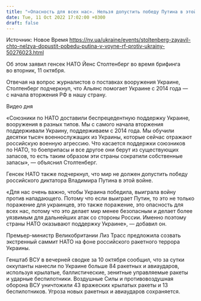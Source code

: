 ```yaml
---
title: "«Опасность для всех нас». Нельзя допустить победу Путина в этой войне — Столтенберг"
date: Tue, 11 Oct 2022 17:02:00 +0300
draft: false
---
```

Источник: Новое Время https://nv.ua/ukraine/events/stoltenberg-zayavil-chto-nelzya-dopustit-pobedu-putina-v-voyne-rf-protiv-ukrainy-50276023.html


 Об этом заявил генсек НАТО Йенс Столтенберг во время брифинга во вторник, 11 октября.

Отвечая на вопрос журналистов о поставках вооружения Украине, Столтенберг подчеркнул, что Альянс помогает Украине с 2014 года — с начала вторжения РФ в нашу страну.

 Видео дня   

«Союзники по НАТО доставили беспрецедентную поддержку Украине, вооружения в разных типов. Мы с самого начала вторжения поддерживали Украину, поддерживаем с 2014 года. Мы обучили десятки тысяч военнослужащих из Украины, которые сейчас отражают российскую военную агрессию. Что касается поддержки союзников по НАТО, то боеприпасы и все другое они берут из существующих запасов, то есть таким образом эти страны сократили собственные запасы», — объяснил Столтенберг.

Генсек НАТО также подчеркнул, что мир не должен допустить победу российского диктатора Владимира Путина в этой войне.

«Для нас очень важно, чтобы Украина победила, выиграла войну против нападающего. Потому что если выиграет Путин, то это не только поражение для украинцев, это также поражение, это опасность для всех нас, потому что это делает мир менее безопасным и делает более уязвимым для дальнейших атак со стороны России. Именно поэтому страны НАТО оказывают поддержку Украине», — добавил он.

Премьер-министр Великобритании Лиз Трасс предложила созвать экстренный саммит НАТО на фоне российского ракетного террора Украины.

Генштаб ВСУ в вечерней сводке за 10 октября сообщил, что за сутки оккупанты нанесли по Украине больше 84 ракетных и авиаударов, используя крылатые, баллистические, зенитные управляемые ракеты и ударные беспилотники. Воздушные Силы и противовоздушная оборона ВСУ уничтожили 43 вражеских крылатых ракеты и 13 беспилотников. Угроза новых ракетных и авиаударов сохраняется.
